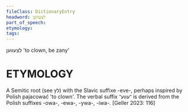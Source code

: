 ```yaml
---
fileClass: DictionaryEntry
headword: לצעווען
part_of_speech: 
etymology: 
tags: 
---
```

לצעווען
'to clown, be zany'

ETYMOLOGY
===========
A Semitic root (see לץ) with the Slavic suffixe -eve-, perhaps inspired by Polish pajacować 'to clown'. The verbal suffix ־עווע־ is derived from the Polish suffixes -owa-, -ewa-, -ywa-, -iwa-.
[Geller 2023: 116]
